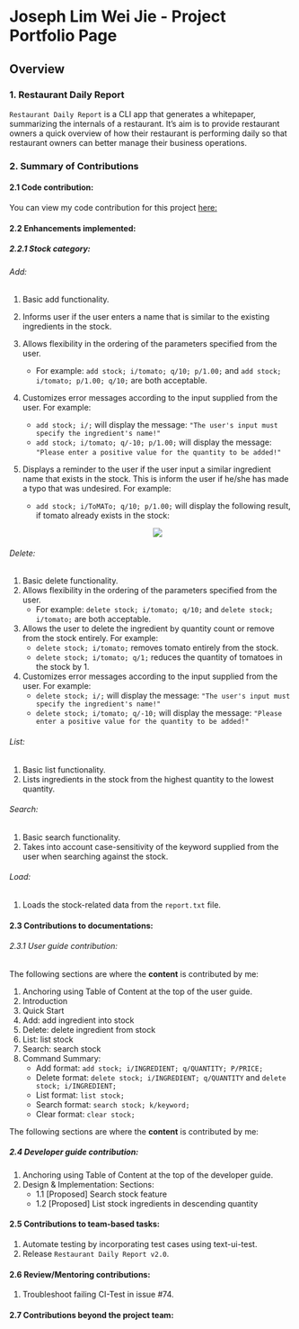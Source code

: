 # Joseph Lim Wei Jie - Project Portfolio Page

## Overview

### 1. Restaurant Daily Report

`Restaurant Daily Report` is a CLI app that generates a whitepaper, summarizing the internals of a restaurant. It’s aim is to provide restaurant owners a quick overview of how their restaurant is performing daily so that restaurant owners can better manage their business operations.

### 2. Summary of Contributions

#### 2.1 Code contribution:
You can view my code contribution for this project [here:](https://nus-cs2113-ay1920s2.github.io/tp-dashboard/#breakdown=true&search=josephlimweijie)

#### 2.2 Enhancements implemented:
##### 2.2.1 Stock category:

###### Add:
1. Basic add functionality.
2. Informs user if the user enters a name that is similar to the existing ingredients in the stock.
3. Allows flexibility in the ordering of the parameters specified from the user.
    + For example: `add stock; i/tomato; q/10; p/1.00;` and `add stock; i/tomato; p/1.00; q/10;` are both acceptable.
4. Customizes error messages according to the input supplied from the user.
    For example: 
    + `add stock; i/;` will display the message: `"The user's input must specify the ingredient's name!"`
    + `add stock; i/tomato; q/-10; p/1.00;` will display the message: `"Please enter a positive value for the quantity to be added!"`

5. Displays a reminder to the user if the user input a similar ingredient name that exists in the stock. This is inform the user if he/she has made a typo that was undesired.
    For example:
    + `add stock; i/ToMATo; q/10; p/1.00;` will display the following result, if tomato already exists in the stock:
    
    <p align="center">
        <img src= "https://user-images.githubusercontent.com/59989652/78984371-a42d6b80-7b58-11ea-8e88-d9fa8adfdec8.png">
    </p>    

###### Delete:
1. Basic delete functionality.
2. Allows flexibility in the ordering of the parameters specified from the user.
    + For example: `delete stock; i/tomato; q/10;` and `delete stock; i/tomato;` are both acceptable.
3. Allows the user to delete the ingredient by quantity count or remove from the stock entirely.
    For example:
    + `delete stock; i/tomato;` removes tomato entirely from the stock.
    + `delete stock; i/tomato; q/1;` reduces the quantity of tomatoes in the stock by 1. 
4. Customizes error messages according to the input supplied from the user.
    For example: 
    + `delete stock; i/;` will display the message: `"The user's input must specify the ingredient's name!"`
    + `delete stock; i/tomato; q/-10;` will display the message: `"Please enter a positive value for the quantity to be added!"`
    
###### List:
1. Basic list functionality.
2. Lists ingredients in the stock from the highest quantity to the lowest quantity.

###### Search:
1. Basic search functionality.
2. Takes into account case-sensitivity of the keyword supplied from the user when searching against the stock.

###### Load:
1. Loads the stock-related data from the `report.txt` file.

#### 2.3 Contributions to documentations:

###### 2.3.1 User guide contribution:

The following sections are where the **content** is contributed by me:

1. Anchoring using Table of Content at the top of the user guide.
2. Introduction
3. Quick Start
4. Add: add ingredient into stock
5. Delete: delete ingredient from stock
6. List: list stock
7. Search: search stock
8. Command Summary:
    + Add format: `add stock; i/INGREDIENT; q/QUANTITY; P/PRICE;`
    + Delete format: `delete stock; i/INGREDIENT; q/QUANTITY` and `delete stock; i/INGREDIENT;`
    + List format: `list stock;`
    + Search format: `search stock; k/keyword;` 
    + Clear format: `clear stock;`
    
The following sections are where the **content** is contributed by me:

##### 2.4 Developer guide contribution:
1. Anchoring using Table of Content at the top of the developer guide.
2. Design & Implementation:
    Sections:
    + 1.1 [Proposed] Search stock feature
    + 1.2 [Proposed] List stock ingredients in descending quantity


#### 2.5 Contributions to team-based tasks:

1. Automate testing by incorporating test cases using text-ui-test.
2. Release `Restaurant Daily Report v2.0`.


#### 2.6 Review/Mentoring contributions: 

1. Troubleshoot failing CI-Test in issue #74. 

#### 2.7 Contributions beyond the project team:


